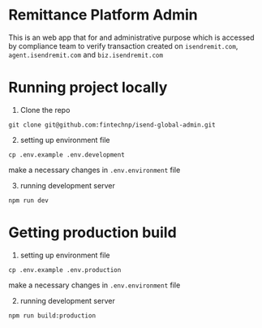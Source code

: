 # Remittance Platform Admin

This is an web app that for and administrative purpose which is accessed by compliance team to verify transaction created on `isendremit.com`, `agent.isendremit.com` and `biz.isendremit.com` 

# Running project locally

1. Clone the repo 
```
git clone git@github.com:fintechnp/isend-global-admin.git
```

2. setting up environment file
```
cp .env.example .env.development
```
make a necessary changes in `.env.environment` file

3. running development server
```
npm run dev
```

# Getting production build

1. setting up environment file
```
cp .env.example .env.production
```
make a necessary changes in `.env.environment` file

2. running development server
```
npm run build:production
```

